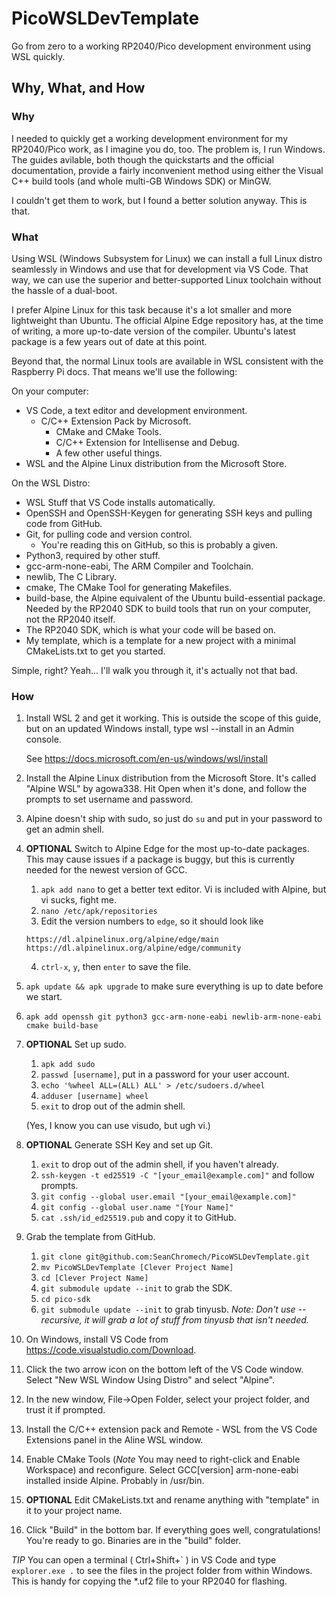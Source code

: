 # PicoWSLDevTemplate
Go from zero to a working RP2040/Pico development environment using WSL quickly.

## Why, What, and How
### Why
I needed to quickly get a working development environment for my RP2040/Pico work, as I imagine you do, too.  The problem is, I run Windows.  The guides avilable, both though the quickstarts and the official documentation, provide a fairly inconvenient method using either the Visual C++ build tools (and whole multi-GB Windows SDK) or MinGW.

I couldn't get them to work, but I found a better solution anyway.  This is that.

### What
Using WSL (Windows Subsystem for Linux) we can install a full Linux distro seamlessly in Windows and use that for development via VS Code.  That way, we can use the superior and better-supported Linux toolchain without the hassle of a dual-boot.

I prefer Alpine Linux for this task because it's a lot smaller and more lightweight than Ubuntu.  The official Alpine Edge repository has, at the time of writing, a more up-to-date version of the compiler.  Ubuntu's latest package is a few years out of date at this point.

Beyond that, the normal Linux tools are available in WSL consistent with the Raspberry Pi docs.  That means we'll use the following:

On your computer:
- VS Code, a text editor and development environment.
   - C/C++ Extension Pack by Microsoft.
     - CMake and CMake Tools.
     - C/C++ Extension for Intellisense and Debug.
     - A few other useful things.
- WSL and the Alpine Linux distribution from the Microsoft Store.
  
On the WSL Distro:
- WSL Stuff that VS Code installs automatically.
- OpenSSH and OpenSSH-Keygen for generating SSH keys and pulling code from GitHub.
- Git, for pulling code and version control.
  - You're reading this on GitHub, so this is probably a given.
- Python3, required by other stuff.
- gcc-arm-none-eabi, The ARM Compiler and Toolchain.
- newlib, The C Library.
- cmake, The CMake Tool for generating Makefiles.
- build-base, the Alpine equivalent of the Ubuntu build-essential package.  Needed by the RP2040 SDK to build tools that run on your computer, not the RP2040 itself.
- The RP2040 SDK, which is what your code will be based on.
- My template, which is a template for a new project with a minimal CMakeLists.txt to get you started.

Simple, right?  Yeah...  I'll walk you through it, it's actually not that bad.

### How
1. Install WSL 2 and get it working.  This is outside the scope of this guide, but on an updated Windows install, type wsl --install in an Admin console.

    See https://docs.microsoft.com/en-us/windows/wsl/install

2. Install the Alpine Linux distribution from the Microsoft Store.  It's called "Alpine WSL" by agowa338.  Hit Open when it's done, and follow the prompts to set username and password.

3. Alpine doesn't ship with sudo, so just do `su` and put in your password to get an admin shell.

4. **OPTIONAL** Switch to Alpine Edge for the most up-to-date packages. This may cause issues if a package is buggy, but this is currently needed for the newest version of GCC.  
   1. `apk add nano` to get a better text editor.  Vi is included with Alpine, but vi sucks, fight me.
   2. `nano /etc/apk/repositories`
   3. Edit the version numbers to `edge`, so it should look like 
   ```
   https://dl.alpinelinux.org/alpine/edge/main
   https://dl.alpinelinux.org/alpine/edge/community
   ```
   4. `ctrl-x`, `y`, then `enter` to save the file.

5. `apk update && apk upgrade` to make sure everything is up to date before we start.
   
6. `apk add openssh git python3 gcc-arm-none-eabi newlib-arm-none-eabi cmake build-base`

7.  **OPTIONAL** Set up sudo.
    1. `apk add sudo`
    2. `passwd [username]`, put in a password for your user account.
    3. `echo '%wheel ALL=(ALL) ALL' > /etc/sudoers.d/wheel`
    4. `adduser [username] wheel`
    5. `exit` to drop out of the admin shell.

    (Yes, I know you can use visudo, but ugh vi.)

8.  **OPTIONAL** Generate SSH Key and set up Git.

    1. `exit` to drop out of the admin shell, if you haven't already.
    2. `ssh-keygen -t ed25519 -C "[your_email@example.com]"` and follow prompts.
    3. `git config --global user.email "[your_email@example.com]"`
    4. `git config --global user.name "[Your Name]"`
    5. `cat .ssh/id_ed25519.pub` and copy it to GitHub.
   
9. Grab the template from GitHub.

   1.  `git clone git@github.com:SeanChromech/PicoWSLDevTemplate.git`
   2.  `mv PicoWSLDevTemplate [Clever Project Name]`
   3.  `cd [Clever Project Name]`
   4.  `git submodule update --init` to grab the SDK.
   5.  `cd pico-sdk`
   6.  `git submodule update --init` to grab tinyusb.  *Note: Don't use --recursive, it will grab a lot of stuff from tinyusb that isn't needed.*

10. On Windows, install VS Code from https://code.visualstudio.com/Download.
    
11. Click the two arrow icon on the bottom left of the VS Code window.  Select "New WSL Window Using Distro" and select "Alpine".
    
12. In the new window, File->Open Folder, select your project folder, and trust it if prompted.

13. Install the C/C++ extension pack and Remote - WSL from the VS Code Extensions panel in the Aline WSL window.

14. Enable CMake Tools (*Note* You may need to right-click and Enable Workspace) and reconfigure.  Select GCC[version] arm-none-eabi installed inside Alpine.  Probably in /usr/bin.

15. **OPTIONAL** Edit CMakeLists.txt and rename anything with "template" in it to your project name.

16. Click "Build" in the bottom bar.  If everything goes well, congratulations!  You're ready to go.  Binaries are in the "build" folder.  
    
*TIP* You can open a terminal ( Ctrl+Shift+\` ) in VS Code and type `explorer.exe .` to see the files in the project folder from within Windows.  This is handy for copying the *.uf2 file to your RP2040 for flashing.
